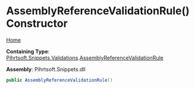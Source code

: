 # AssemblyReferenceValidationRule\(\) Constructor

[Home](../../../../../README.md#_top)

**Containing Type**: [Pihrtsoft.Snippets.Validations](../../README.md#_top)\.[AssemblyReferenceValidationRule](../README.md#_top)

**Assembly**: Pihrtsoft\.Snippets\.dll

```csharp
public AssemblyReferenceValidationRule()
```

